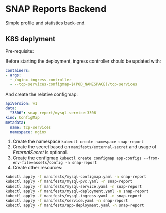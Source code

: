 # SNAP Reports Backend

Simple profile and statistics back-end.

## K8S deplyment

Pre-requisite:

Before starting the deployment, ingress controller should be updated with:

```yaml
containers:
- args:
  - /nginx-ingress-controller
  - --tcp-services-configmap=$(POD_NAMESPACE)/tcp-services
```

And create the relative configmap:

```yaml
apiVersion: v1
data:
  "3306": snap-report/mysql-service:3306
kind: ConfigMap
metadata:
  name: tcp-services
  namespace: nginx
```

1. Create the namespace `kubectl create namespace snap-report`
2. Create the secret based on `manifests/external-secret` and usage of *ExternalSecret* is optional.
3. Create the configmap `kubectl create configmap app-configs --from-env-file=assets/config -n snap-report`
4. Create other resources:

```sh
kubectl apply -f manifests/mysql-configmap.yaml -n snap-report
kubectl apply -f manifests/mysql-pvc.yaml -n snap-report
kubectl apply -f manifests/mysql-service.yaml -n snap-report
kubectl apply -f manifests/mysql-deployment.yaml -n snap-report
kubectl apply -f manifests/mysql-ingress.yaml -n snap-report
kubectl apply -f manifests/service.yaml -n snap-report
kubectl apply -f manifests/app-deployment.yaml -n snap-report
```

